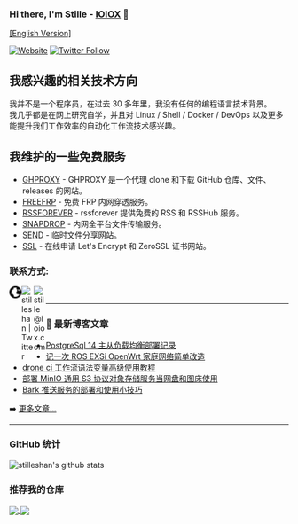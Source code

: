 ### Hi there, I'm Stille - [IOIOX][website] 👋 
[[English Version]](README.en.md)

[![Website](https://img.shields.io/website?label=www.ioiox.com&style=for-the-badge&url=https%3A%2F%2Fwww.ioiox.com)](https://www.ioiox.com)
[![Twitter Follow](https://img.shields.io/twitter/follow/stilleshan?color=1DA1F2&logo=twitter&style=for-the-badge)](https://twitter.com/intent/follow?original_referer=https%3A%2F%2Fgithub.com%2Fstilleshan&screen_name=stilleshan)

## 我感兴趣的相关技术方向
我并不是一个程序员，在过去 30 多年里，我没有任何的编程语言技术背景。  
我几乎都是在网上研究自学，并且对 Linux / Shell / Docker / DevOps 以及更多能提升我们工作效率的自动化工作流技术感兴趣。

## 我维护的一些免费服务 
- [GHPROXY](https://ghproxy.com) - GHPROXY 是一个代理 clone 和下载 GitHub 仓库、文件、releases 的网站。
- [FREEFRP](https://freefrp.net) - 免费 FRP 内网穿透服务。
- [RSSFOREVER](https://rssforever.com) - rssforever 提供免费的 RSS 和 RSSHub 服务。
- [SNAPDROP](https://drop.ioiox.com) - 内网全平台文件传输服务。
- [SEND](https://send.ioiox.com) - 临时文件分享网站。
- [SSL](https://ssl.ioiox.com) - 在线申请 Let's Encrypt 和 ZeroSSL 证书网站。

### 联系方式:

[<img align="left" alt="www.ioiox.com" width="22px" src="https://raw.githubusercontent.com/iconic/open-iconic/master/svg/globe.svg" />][website]
[<img align="left" alt="stilleshan | Twitter" width="22px" src="https://cdn.jsdelivr.net/npm/simple-icons@v3/icons/twitter.svg" />][twitter]
[<img align="left" alt="stille@ioiox.com" width="22px" src="https://cdn.jsdelivr.net/npm/simple-icons@v3/icons/gmail.svg" />][Email]

<br />

---

### 📕 最新博客文章

<!-- BLOG-POST-LIST:START -->
- [PostgreSql 14 主从负载均衡部署记录](https://www.ioiox.com/archives/154.html)
- [记一次 ROS EXSi OpenWrt 家庭网络简单改造](https://www.ioiox.com/archives/153.html)
- [drone ci 工作流语法变量高级使用教程](https://www.ioiox.com/archives/152.html)
- [部署 MinIO 通用 S3 协议对象存储服务当网盘和图床使用](https://www.ioiox.com/archives/151.html)
- [Bark 推送服务的部署和使用小技巧](https://www.ioiox.com/archives/150.html)
<!-- BLOG-POST-LIST:END -->

➡️ [更多文章...](https://www.ioiox.com)

---

### GitHub 统计

<img align="center" src="https://github-readme-stats.vercel.app/api?username=stilleshan&show_icons=true&include_all_commits=true&theme=default&count_private=true" alt="stilleshan's github stats" /></a>

### 推荐我的仓库
<a href="https://github.com/stilleshan/dockerfiles">
  <img align="center" src="https://github-readme-stats.vercel.app/api/pin/?username=stilleshan&repo=dockerfiles&theme=default" />
</a>
<a href="https://github.com/stilleshan/rssforever">
  <img align="center" src="https://github-readme-stats.vercel.app/api/pin/?username=stilleshan&repo=rssforever&theme=default" />
</a>


[website]: https://www.ioiox.com
[twitter]: https://twitter.com/stilleshan
[Email]: mailto:stille@ioiox.com
